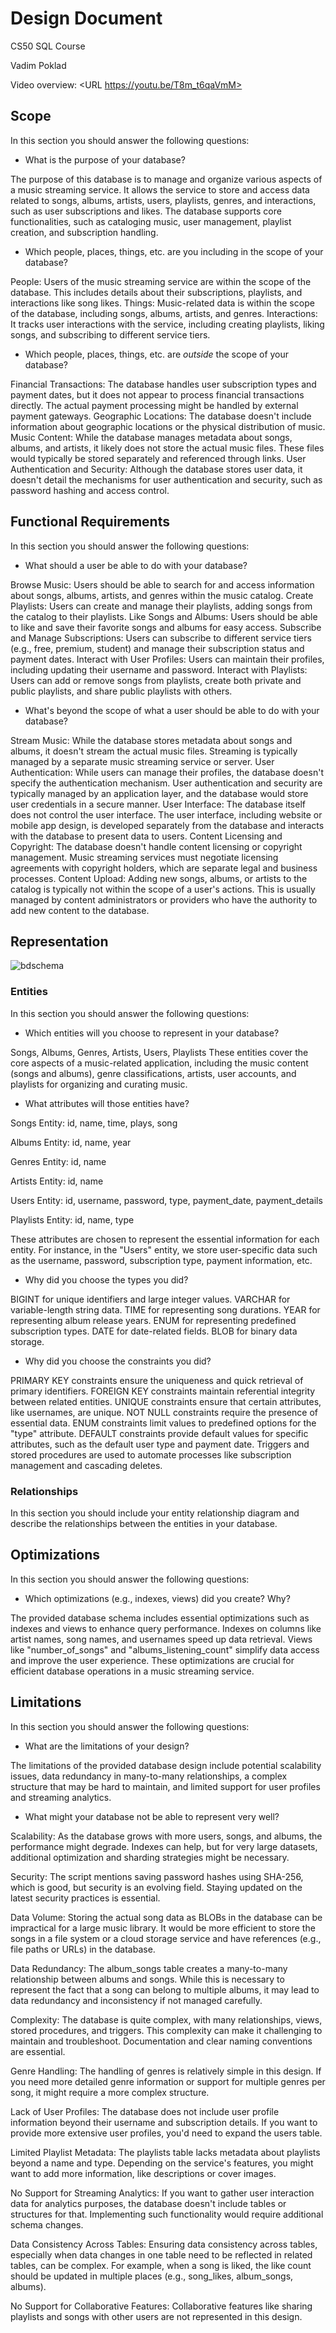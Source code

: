 # Design Document

CS50 SQL Course

Vadim Poklad

Video overview: <URL https://youtu.be/T8m_t6qaVmM>

## Scope

In this section you should answer the following questions:

* What is the purpose of your database?

The purpose of this database is to manage and organize various aspects of a music streaming service. It allows the service to store and access data related to songs, albums, artists, users, playlists, genres, and interactions, such as user subscriptions and likes. The database supports core functionalities, such as cataloging music, user management, playlist creation, and subscription handling.

* Which people, places, things, etc. are you including in the scope of your database?

People: Users of the music streaming service are within the scope of the database. This includes details about their subscriptions, playlists, and interactions like song likes.
Things: Music-related data is within the scope of the database, including songs, albums, artists, and genres.
Interactions: It tracks user interactions with the service, including creating playlists, liking songs, and subscribing to different service tiers.

* Which people, places, things, etc. are *outside* the scope of your database?

Financial Transactions: The database handles user subscription types and payment dates, but it does not appear to process financial transactions directly. The actual payment processing might be handled by external payment gateways.
Geographic Locations: The database doesn't include information about geographic locations or the physical distribution of music.
Music Content: While the database manages metadata about songs, albums, and artists, it likely does not store the actual music files. These files would typically be stored separately and referenced through links.
User Authentication and Security: Although the database stores user data, it doesn't detail the mechanisms for user authentication and security, such as password hashing and access control.


## Functional Requirements

In this section you should answer the following questions:

* What should a user be able to do with your database?

Browse Music: Users should be able to search for and access information about songs, albums, artists, and genres within the music catalog.
Create Playlists: Users can create and manage their playlists, adding songs from the catalog to their playlists.
Like Songs and Albums: Users should be able to like and save their favorite songs and albums for easy access.
Subscribe and Manage Subscriptions: Users can subscribe to different service tiers (e.g., free, premium, student) and manage their subscription status and payment dates.
Interact with User Profiles: Users can maintain their profiles, including updating their username and password.
Interact with Playlists: Users can add or remove songs from playlists, create both private and public playlists, and share public playlists with others.

* What's beyond the scope of what a user should be able to do with your database?

Stream Music: While the database stores metadata about songs and albums, it doesn't stream the actual music files. Streaming is typically managed by a separate music streaming service or server.
User Authentication: While users can manage their profiles, the database doesn't specify the authentication mechanism. User authentication and security are typically managed by an application layer, and the database would store user credentials in a secure manner.
User Interface: The database itself does not control the user interface. The user interface, including website or mobile app design, is developed separately from the database and interacts with the database to present data to users.
Content Licensing and Copyright: The database doesn't handle content licensing or copyright management. Music streaming services must negotiate licensing agreements with copyright holders, which are separate legal and business processes.
Content Upload: Adding new songs, albums, or artists to the catalog is typically not within the scope of a user's actions. This is usually managed by content administrators or providers who have the authority to add new content to the database.

## Representation

![bdschema](schema.jpg)

### Entities

In this section you should answer the following questions:

* Which entities will you choose to represent in your database?

Songs, Albums, Genres, Artists, Users, Playlists
These entities cover the core aspects of a music-related application, including the music content (songs and albums), genre classifications, artists, user accounts, and playlists for organizing and curating music.

* What attributes will those entities have?

Songs Entity:
id, name, time, plays, song

Albums Entity:
id, name, year

Genres Entity:
id, name

Artists Entity:
id, name

Users Entity:
id, username, password, type, payment_date, payment_details

Playlists Entity:
id, name, type

These attributes are chosen to represent the essential information for each entity. For instance, in the "Users" entity, we store user-specific data such as the username, password, subscription type, payment information, etc.

* Why did you choose the types you did?

BIGINT for unique identifiers and large integer values.
VARCHAR for variable-length string data.
TIME for representing song durations.
YEAR for representing album release years.
ENUM for representing predefined subscription types.
DATE for date-related fields.
BLOB for binary data storage.

* Why did you choose the constraints you did?

PRIMARY KEY constraints ensure the uniqueness and quick retrieval of primary identifiers.
FOREIGN KEY constraints maintain referential integrity between related entities.
UNIQUE constraints ensure that certain attributes, like usernames, are unique.
NOT NULL constraints require the presence of essential data.
ENUM constraints limit values to predefined options for the "type" attribute.
DEFAULT constraints provide default values for specific attributes, such as the default user type and payment date.
Triggers and stored procedures are used to automate processes like subscription management and cascading deletes.

### Relationships

In this section you should include your entity relationship diagram and describe the relationships between the entities in your database.

## Optimizations

In this section you should answer the following questions:

* Which optimizations (e.g., indexes, views) did you create? Why?

The provided database schema includes essential optimizations such as indexes and views to enhance query performance. Indexes on columns like artist names, song names, and usernames speed up data retrieval. Views like "number_of_songs" and "albums_listening_count" simplify data access and improve the user experience. These optimizations are crucial for efficient database operations in a music streaming service.

## Limitations

In this section you should answer the following questions:

* What are the limitations of your design?

The limitations of the provided database design include potential scalability issues, data redundancy in many-to-many relationships, a complex structure that may be hard to maintain, and limited support for user profiles and streaming analytics.

* What might your database not be able to represent very well?

Scalability:
As the database grows with more users, songs, and albums, the performance might degrade. Indexes can help, but for very large datasets, additional optimization and sharding strategies might be necessary.

Security:
The script mentions saving password hashes using SHA-256, which is good, but security is an evolving field. Staying updated on the latest security practices is essential.

Data Volume:
Storing the actual song data as BLOBs in the database can be impractical for a large music library. It would be more efficient to store the songs in a file system or a cloud storage service and have references (e.g., file paths or URLs) in the database.

Data Redundancy:
The album_songs table creates a many-to-many relationship between albums and songs. While this is necessary to represent the fact that a song can belong to multiple albums, it may lead to data redundancy and inconsistency if not managed carefully.

Complexity:
The database is quite complex, with many relationships, views, stored procedures, and triggers. This complexity can make it challenging to maintain and troubleshoot. Documentation and clear naming conventions are essential.

Genre Handling:
The handling of genres is relatively simple in this design. If you need more detailed genre information or support for multiple genres per song, it might require a more complex structure.

Lack of User Profiles:
The database does not include user profile information beyond their username and subscription details. If you want to provide more extensive user profiles, you'd need to expand the users table.

Limited Playlist Metadata:
The playlists table lacks metadata about playlists beyond a name and type. Depending on the service's features, you might want to add more information, like descriptions or cover images.

No Support for Streaming Analytics:
If you want to gather user interaction data for analytics purposes, the database doesn't include tables or structures for that. Implementing such functionality would require additional schema changes.

Data Consistency Across Tables:
Ensuring data consistency across tables, especially when data changes in one table need to be reflected in related tables, can be complex. For example, when a song is liked, the like count should be updated in multiple places (e.g., song_likes, album_songs, albums).

No Support for Collaborative Features:
Collaborative features like sharing playlists and songs with other users are not represented in this design.
